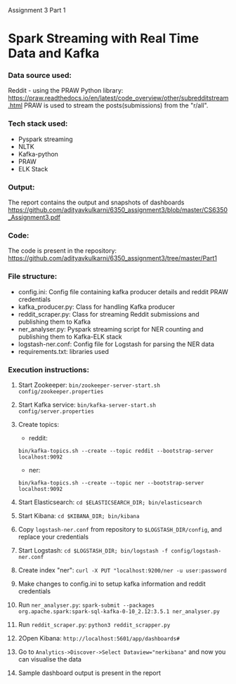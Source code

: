Assignment 3 Part 1
# Spark Streaming with Real Time Data and Kafka

### Data source used:
Reddit - using the PRAW Python library: https://praw.readthedocs.io/en/latest/code_overview/other/subredditstream.html
PRAW is used to stream the posts(submissions) from the "r/all".

### Tech stack used:
- Pyspark streaming
- NLTK
- Kafka-python
- PRAW
- ELK Stack

### Output:
The report contains the output and snapshots of dashboards
https://github.com/adityavkulkarni/6350_assignment3/blob/master/CS6350_Assignment3.pdf

### Code:
The code is present in the repository:
https://github.com/adityavkulkarni/6350_assignment3/tree/master/Part1

### File structure:
- config.ini: Config file containing kafka producer details and reddit PRAW credentials
- kafka_producer.py: Class for handling Kafka producer
- reddit_scraper.py: Class for streaming Reddit submissions and publishing them to Kafka
- ner_analyser.py: Pyspark streaming script for NER counting and publishing them to Kafka-ELK stack
- logstash-ner.conf: Config file for Logstash for parsing the NER data
- requirements.txt: libraries used

### Execution instructions:
1. Start Zookeeper: ```bin/zookeeper-server-start.sh config/zookeeper.properties```
2. Start Kafka service: ```bin/kafka-server-start.sh config/server.properties```
3. Create topics:
   - reddit: 
   
   ```bin/kafka-topics.sh --create --topic reddit --bootstrap-server localhost:9092```
   - ner: 
   
   ```bin/kafka-topics.sh --create --topic ner --bootstrap-server localhost:9092```
4. Start Elasticsearch: ```cd $ELASTICSEARCH_DIR; bin/elasticsearch```
5. Start Kibana: ```cd $KIBANA_DIR; bin/kibana```
6. Copy ```logstash-ner.conf``` from repository to ```$LOGSTASH_DIR/config```, and replace your credentials
7. Start Logstash: ```cd $LOGSTASH_DIR; bin/logstash -f config/logstash-ner.conf```
8. Create index "ner": ```curl -X PUT "localhost:9200/ner -u user:password```
9. Make changes to config.ini to setup kafka information and reddit credentials
10. Run ```ner_analyser.py```: ```spark-submit --packages org.apache.spark:spark-sql-kafka-0-10_2.12:3.5.1 ner_analyser.py```
11. Run ```reddit_scraper.py```: ```python3 reddit_scrapper.py```
12. 2Open Kibana: ```http://localhost:5601/app/dashboards#```
13. Go to ```Analytics->Discover->Select Dataview="nerkibana"``` and now you can visualise the data
14. Sample dashboard output is present in the report

